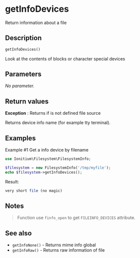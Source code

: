 # getInfoDevices

Return information about a file

## Description

```php
getInfoDevices()
```

Look at the contents of blocks or character special devices

## Parameters

_No parameter._

## Return values

__Exception__
: Returns if is not defined file source

Returns device info name (for example tty terminal).

## Examples

Example #1 Get a info device by filename
```php
use Ionitium\Filesystem\FilesystemInfo;

$filesystem = new FilesystemInfo('/tmp/myfile');
echo $filesystem->getInfoDevices();
```

Result:

```php
very short file (no magic)
```

## Notes

> Function use `finfo_open` to get `FILEINFO_DEVICES` attribute.

## See also

* `getInfoNone()` - Returns mime info global
* `getInfoRaw()` - Returns raw information of file